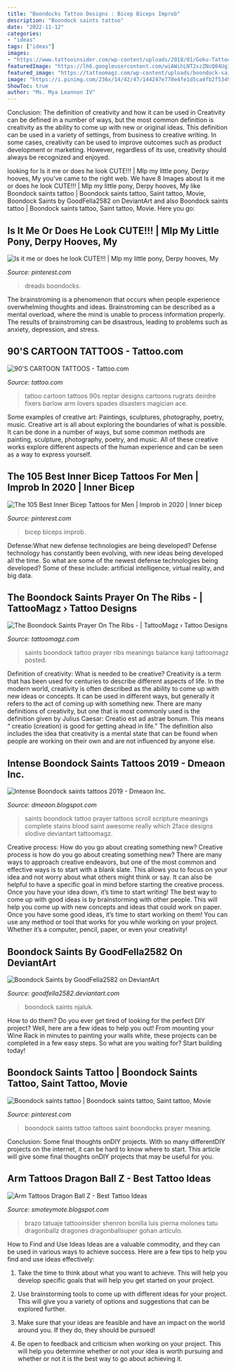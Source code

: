 ```yaml
---
title: "Boondocks Tattoo Designs : Bicep Biceps Improb"
description: "Boondock saints tattoo"
date: "2022-11-12"
categories:
- "ideas"
tags: ["ideas"]
images:
- "https://www.tattooinsider.com/wp-content/uploads/2018/01/Goku-Tattoo-by-Luis-Bonilla.jpg"
featuredImage: "https://lh6.googleusercontent.com/wiAWihLNT2xzZNcQ04Ug1jrpjicEcxvj8G8uo0otf4IYp07xhGCEk1_s_MbQoEFniD4dFvDfD2sZiHG8MvBjhXsui2--0Tz0c9DSoGpoOSJx5ieo5BYi-Yo-qQjjQAbzkyIy119a"
featured_image: "https://tattoomagz.com/wp-content/uploads/boondock-saints-tattoo-meanings-kanji-tattoo-balance-77207.jpg"
image: "https://i.pinimg.com/236x/14/42/47/144247e778e4fe1d5ca4fb2f534968b3.jpg?nii=t"
ShowToc: true
author: "Ms. Mya Leannon IV"
---
```



Conclusion: The definition of creativity and how it can be used in
Creativity can be defined in a number of ways, but the most common definition is creativity as the ability to come up with new or original ideas. This definition can be used in a variety of settings, from business to creative writing. In some cases, creativity can be used to improve outcomes such as product development or marketing. However, regardless of its use, creativity should always be recognized and enjoyed.

	

		
looking for Is it me or does he look CUTE!!! | Mlp my little pony, Derpy hooves, My you've came to the right web. We have 8 Images about Is it me or does he look CUTE!!! | Mlp my little pony, Derpy hooves, My like Boondock saints tattoo | Boondock saints tattoo, Saint tattoo, Movie, Boondock Saints by GoodFella2582 on DeviantArt and also Boondock saints tattoo | Boondock saints tattoo, Saint tattoo, Movie. Here you go:
		
    
## Is It Me Or Does He Look CUTE!!! | Mlp My Little Pony, Derpy Hooves, My

<img loading=lazy src="https://i.pinimg.com/236x/14/42/47/144247e778e4fe1d5ca4fb2f534968b3.jpg?nii=t" onerror="this.onerror=null;this.src='https://tse2.mm.bing.net/th?id=OIP.OtnO7E5h_gDjKmV1hW8FIgAAAA&amp;pid=15.1';" alt="Is it me or does he look CUTE!!! | Mlp my little pony, Derpy hooves, My">

_Source: pinterest.com_

>dreads boondocks. 

	

The brainstroming is a phenomenon that occurs when people experience overwhelming thoughts and ideas. Brainstroming can be described as a mental overload, where the mind is unable to process information properly. The results of brainstroming can be disastrous, leading to problems such as anxiety, depression, and stress.

    
## 90&#039;S CARTOON TATTOOS - Tattoo.com

<img loading=lazy src="https://lh6.googleusercontent.com/wiAWihLNT2xzZNcQ04Ug1jrpjicEcxvj8G8uo0otf4IYp07xhGCEk1_s_MbQoEFniD4dFvDfD2sZiHG8MvBjhXsui2--0Tz0c9DSoGpoOSJx5ieo5BYi-Yo-qQjjQAbzkyIy119a" onerror="this.onerror=null;this.src='https://tse2.mm.bing.net/th?id=OIP.lP6uvwuaZo3Qg3UvPftqVwHaLK&amp;pid=15.1';" alt="90&#039;S CARTOON TATTOOS - Tattoo.com">

_Source: tattoo.com_

>tattoo cartoon tattoos 90s reptar designs cartoons rugrats deirdre fixers barlow arm lovers spades disasters magician ace. 

	

Some examples of creative art: Paintings, sculptures, photography, poetry, music.
Creative art is all about exploring the boundaries of what is possible. It can be done in a number of ways, but some common methods are painting, sculpture, photography, poetry, and music. All of these creative works explore different aspects of the human experience and can be seen as a way to express yourself.

    
## The 105 Best Inner Bicep Tattoos For Men | Improb In 2020 | Inner Bicep

<img loading=lazy src="https://i.pinimg.com/originals/b2/33/a8/b233a89d73d49f3fcd8f8615bf6c5c65.jpg" onerror="this.onerror=null;this.src='https://tse1.mm.bing.net/th?id=OIP.reo-CF-CPFwu__xwvFzXbAHaHa&amp;pid=15.1';" alt="The 105 Best Inner Bicep Tattoos for Men | Improb in 2020 | Inner bicep">

_Source: pinterest.com_

>bicep biceps improb. 

	

Defense:What new defense technologies are being developed?
Defense technology has constantly been evolving, with new ideas being developed all the time. So what are some of the newest defense technologies being developed? Some of these include: artificial intelligence, virtual reality, and big data.

    
## The Boondock Saints Prayer On The Ribs - | TattooMagz › Tattoo Designs

<img loading=lazy src="https://tattoomagz.com/wp-content/uploads/boondock-saints-tattoo-meanings-kanji-tattoo-balance-77207.jpg" onerror="this.onerror=null;this.src='https://tse1.mm.bing.net/th?id=OIP.3MmMxE10HzHqk-8NnLZNqgHaFj&amp;pid=15.1';" alt="The Boondock Saints Prayer On The Ribs - | TattooMagz › Tattoo Designs">

_Source: tattoomagz.com_

>saints boondock tattoo prayer ribs meanings balance kanji tattoomagz posted. 

	

Definition of creativity: What is needed to be creative?
Creativity is a term that has been used for centuries to describe different aspects of life. In the modern world, creativity is often described as the ability to come up with new ideas or concepts. It can be used in different ways, but generally it refers to the act of coming up with something new. There are many definitions of creativity, but one that is most commonly used is the definition given by Julius Caesar: Creatio est ad astrae bonum. This means “ creatio (creation) is good for getting ahead in life.” The definition also includes the idea that creativity is a mental state that can be found when people are working on their own and are not influenced by anyone else.

    
## Intense Boondock Saints Tattoos 2019 - Dmeaon Inc.

<img loading=lazy src="https://2.bp.blogspot.com/-nC2iCm893yk/XHrhQ_sTfHI/AAAAAAAAONU/7SHWZOubUikEGMdE8iHgam4-U6ddUOIVwCLcBGAs/s1600/boondock-saints-prayer-scripture.jpg" onerror="this.onerror=null;this.src='https://tse1.mm.bing.net/th?id=OIP.EmGlElnyS0ZmYdumIx2uHgHaK_&amp;pid=15.1';" alt="Intense Boondock saints tattoos 2019 - Dmeaon Inc.">

_Source: dmeaon.blogspot.com_

>saints boondock tattoo prayer tattoos scroll scripture meanings complete stains blood saint awesome really which 2face designs slodive deviantart tattoomagz. 

	

Creative process: How do you go about creating something new?
Creative process is how do you go about creating something new? There are many ways to approach creative endeavors, but one of the most common and effective ways is to start with a blank slate. This allows you to focus on your idea and not worry about what others might think or say. It can also be helpful to have a specific goal in mind before starting the creative process. Once you have your idea down, it’s time to start writing! The best way to come up with good ideas is by brainstorming with other people. This will help you come up with new concepts and ideas that could work on paper. Once you have some good ideas, it’s time to start working on them! You can use any method or tool that works for you while working on your project. Whether it’s a computer, pencil, paper, or even your creativity!

    
## Boondock Saints By GoodFella2582 On DeviantArt

<img loading=lazy src="https://pre00.deviantart.net/026a/th/pre/i/2004/287/e/a/boondock_saints_by_goodfella2582.jpg" onerror="this.onerror=null;this.src='https://tse1.mm.bing.net/th?id=OIP.c9d-hNYnIBbJ8YqEdDGkxwHaGP&amp;pid=15.1';" alt="Boondock Saints by GoodFella2582 on DeviantArt">

_Source: goodfella2582.deviantart.com_

>boondock saints njaluk. 

	

How to do them?
Do you ever get tired of looking for the perfect DIY project? Well, here are a few ideas to help you out! From mounting your Wine Rack in minutes to painting your walls white, these projects can be completed in a few easy steps. So what are you waiting for? Start building today!

    
## Boondock Saints Tattoo | Boondock Saints Tattoo, Saint Tattoo, Movie

<img loading=lazy src="https://i.pinimg.com/originals/a7/12/99/a71299037fd78260588cfe2a855480d4.jpg" onerror="this.onerror=null;this.src='https://tse1.mm.bing.net/th?id=OIP.mJrqJlcxCRmGf-rOQPBnuAHaLI&amp;pid=15.1';" alt="Boondock saints tattoo | Boondock saints tattoo, Saint tattoo, Movie">

_Source: pinterest.com_

>boondock saints tattoo tattoos saint boondocks prayer meaning. 

	

Conclusion: Some final thoughts onDIY projects.
With so many differentDIY projects on the internet, it can be hard to know where to start. This article will give some final thoughts onDIY projects that may be useful for you.

    
## Arm Tattoos Dragon Ball Z - Best Tattoo Ideas

<img loading=lazy src="https://www.tattooinsider.com/wp-content/uploads/2018/01/Goku-Tattoo-by-Luis-Bonilla.jpg" onerror="this.onerror=null;this.src='https://tse2.mm.bing.net/th?id=OIP.cwbnvxQHnI_ezXQlqxHx5wHaJ5&amp;pid=15.1';" alt="Arm Tattoos Dragon Ball Z - Best Tattoo Ideas">

_Source: smoteymote.blogspot.com_

>brazo tatuaje tattooinsider shenron bonilla luis pierna molones tatu dragonballz dragones dragonballsuper gohan artículo. 

	

How to Find and Use Ideas
Ideas are a valuable commodity, and they can be used in various ways to achieve success. Here are a few tips to help you find and use ideas effectively:
1. Take the time to think about what you want to achieve. This will help you develop specific goals that will help you get started on your project.

2. Use brainstorming tools to come up with different ideas for your project. This will give you a variety of options and suggestions that can be explored further.

3. Make sure that your ideas are feasible and have an impact on the world around you. If they do, they should be pursued!

4. Be open to feedback and criticism when working on your project. This will help you determine whether or not your idea is worth pursuing and whether or not it is the best way to go about achieving it.

